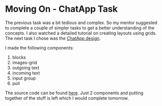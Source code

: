 # Moving On - ChatApp Task

The previous task was a bit tedious and complex. So my mentor suggested to complete a couple of simpler tasks to get a better understanding of the concepts. I also watched a detailed tutorial on creating layouts using grids. The next task I chose was the [ChatApp design](https://www.frontendmentor.io/challenges/chat-app-css-illustration-O5auMkFqY).

I made the following components:

1. blocks 
2. images-grid
3. outgoing text
4. incoming text
5. input group
6. poll

The source code can be found [here](https://github.com/jazzcodes/chat-app-css-illustration-T3-FEM).
Just 2 components and putting together of the stuff is left which I would complete tomorrow.
